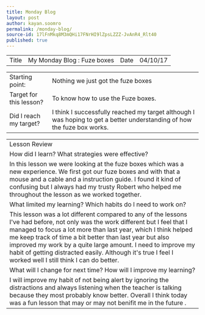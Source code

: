 ```yaml
---
title: Monday Blog
layout: post
author: kayan.soomro
permalink: /monday-blog/
source-id: 17lFnMkq8M3mQHi17FNrHI9lZpsLZZZ-JvAnR4_Rlt40
published: true
---
```

<table>
  <tr>
    <td>Title</td>
    <td>My Monday Blog : Fuze boxes</td>
    <td>Date</td>
    <td>04/10/17</td>
  </tr>
</table>


			

<table>
  <tr>
    <td>Starting point:</td>
    <td>Nothing we just got the fuze boxes</td>
  </tr>
  <tr>
    <td>Target for this lesson?</td>
    <td>To know how to use the Fuze boxes.</td>
  </tr>
  <tr>
    <td>Did I reach my target? 
</td>
    <td>I think I successfully reached my target although I was hoping to get a better understanding of how the fuze box works.</td>
  </tr>
</table>


<table>
  <tr>
    <td>Lesson Review</td>
  </tr>
  <tr>
    <td>How did I learn? What strategies were effective? </td>
  </tr>
  <tr>
    <td> In this lesson we were looking at the fuze boxes which was a new experience. We first got our fuze boxes and with that a mouse and a cable and a instruction guide. I found it kind of confusing but I always had my trusty Robert who helped me throughout the lesson as we worked together.</td>
  </tr>
  <tr>
    <td>What limited my learning? Which habits do I need to work on? </td>
  </tr>
  <tr>
    <td>This lesson was a lot different compared to any of the lessons I've had before, not only was the work different but I feel that I managed to focus a lot more than last year, which I think helped me keep track of time a bit better than last year but also improved my work by a quite large amount.
I need to improve my habit of getting distracted easily. Although it's true I feel I worked well I still think I can do better.  </td>
  </tr>
  <tr>
    <td>What will I change for next time? How will I improve my learning?</td>
  </tr>
  <tr>
    <td>I will improve my habit of not being alert by ignoring the distractions and always listening when the teacher is talking because they most probably know better.
Overall I think today was a fun lesson that may or may not benifit me in the future . </td>
  </tr>
</table>



